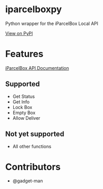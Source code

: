 # iparcelboxpy
Python wrapper for the iParcelBox Local API 

[View on PyPI](https://pypi.org/project/iParcelBoxPY/)

# Features

[iParcelBox API Documentation](https://www.iparcelbox.com/local-api-instructions/)


## Supported

- Get Status
- Get Info
- Lock Box
- Empty Box
- Allow Deliver

## Not yet supported

- All other functions

# Contributors

- @gadget-man
